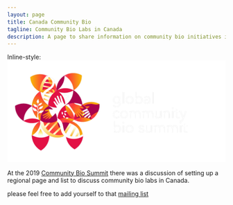 ```yaml
---
layout: page
title: Canada Community Bio
tagline: Community Bio Labs in Canada
description: A page to share information on community bio initiatives in Canada
---
```


Inline-style: 
![alt text](Biosummit.png "Global Community Biology Summit")

At the 2019 [Community Bio Summit](https://www.biosummit.org/) there was a discussion of setting up a regional page and list to discuss community bio labs in Canada.

please feel free to add yourself to that [mailing list](https://lists.uvic.ca/mailman/listinfo/communitybio)


